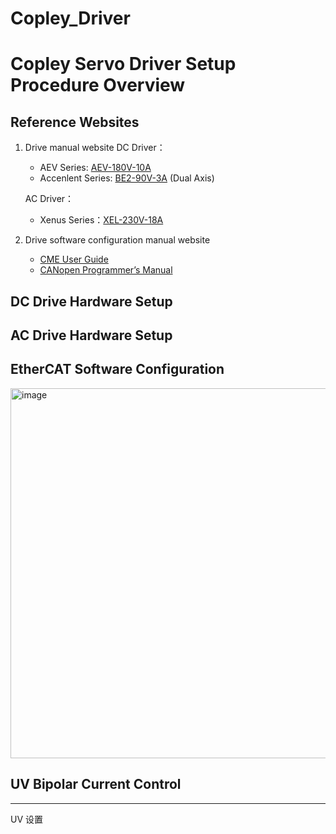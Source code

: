 # Copley_Driver

# Copley Servo Driver Setup Procedure Overview

## Reference Websites
1. Drive manual website
    DC Driver：
    - AEV Series: [AEV-180V-10A](https://copleycontrols.com/en/products/aev-180-10/) 
    - Accenlent Series: [BE2-90V-3A](https://copleycontrols.com/en/products/be2-090-06/) (Dual Axis)
    
    AC Driver：
    - Xenus Series：[XEL-230V-18A](https://copleycontrols.com/en/products/xel-230-18/)
2. Drive software configuration manual website
    - [CME User Guide](https://copleycontrols.com/wp-content/uploads/2018/02/CME-User-Guide.pdf)
    - [CANopen Programmer’s Manual](https://copleycontrols.com/wp-content/uploads/2018/02/CANopen-Programmers-Manual.pdf)



## DC Drive Hardware Setup

## AC Drive Hardware Setup


## EtherCAT Software Configuration
<img width="592" alt="image" src="https://user-images.githubusercontent.com/125642743/225541670-3c806367-0273-4b0c-b88c-8c2d0bfa8a1d.png">


## UV Bipolar Current Control
---
UV 设置


